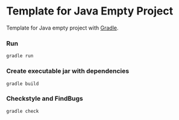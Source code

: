 Template for Java Empty Project
=====================

Template for Java empty project with [Gradle](http://gradle.org/).

### Run ###
```
gradle run
```

### Create executable jar with dependencies ###
```
gradle build
```

### Checkstyle and FindBugs
```
gradle check
```
